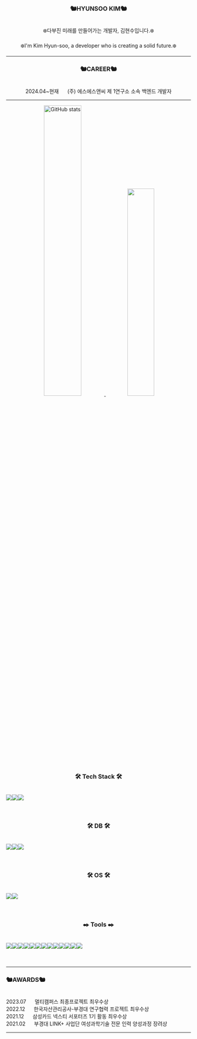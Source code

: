 <div align="center">
<h3> 🐿️HYUNSOO KIM🐿️</h3>
  <br>
❄️다부진 미래를 만들어가는 개발자, 김현수입니다.❄️
  <br>
    <br>
❄️I'm Kim Hyun-soo, a developer who is creating a solid future.❄️
</div>

<hr>

<div align="center">
  <h3> 🐿️CAREER🐿️</h3>
  <br>
  2024.04~현재 &nbsp&nbsp&nbsp&nbsp (주) 에스에스앤씨 제 1연구소 소속 백엔드 개발자
</div>
<hr>

<div align="center">

 <a href="https://github.com/mini-boo/github-readme-stats">
      <img src="https://github-readme-stats.vercel.app/api?username=mini-boo" alt="GitHub stats" width="45%">
    </a>
    
<a href="https://github.com/mini-boo/github-readme-stats">
  <img src="https://github-readme-stats.vercel.app/api/top-langs/?username=mini-boo&layout=compact"  width="38%">
    </a>
    
</div>

  <br>
    <br>
    
<div align="center">
<h3>
🛠️ Tech Stack 🛠️
</h3>  &nbsp
<div style="display: flex;">  
  <img src="https://img.shields.io/badge/java-%23ED8B00.svg?style=for-the-badge&logo=openjdk&logoColor=white"/>
  <img src="https://img.shields.io/badge/spring-%236DB33F.svg?style=for-the-badge&logo=spring&logoColor=white"/>
  <img src="https://img.shields.io/badge/python-3670A0?style=for-the-badge&logo=python&logoColor=ffdd54"/>
 &nbsp
</div>

<br>
<br>

<h3>
🛠️ DB 🛠️
</h3>  &nbsp
<div style="display: flex;">
    <img src="https://img.shields.io/badge/postgresql-4169E1?style=flat-square&logo=postgresql&logoColor=white"/> 
 <img src="https://img.shields.io/badge/oracle-F80000?style=flat-square&logo=oracle&logoColor=white"/>  
 <img src="https://img.shields.io/badge/mongodb-47A248?style=flat-square&logo=mongodb&logoColor=white"/> 
 &nbsp
</div>

<br>
<br>

<h3>
🛠️ OS 🛠️
</h3>  &nbsp
<div style="display: flex;">
 <img src="https://img.shields.io/badge/linux-FCC624?style=flat-square&logo=linux&logoColor=white"/> 
 <img src="https://img.shields.io/badge/Microsoft Windows-F80000?style=flat-square&logo=MicrosoftWindows&logoColor=white"/>  
 &nbsp
</div>

<br>
<br>

<h3>
✒️ Tools ✒️
</h3>  &nbsp
<div style="display: flex;">
  <img src="https://img.shields.io/badge/intellijidea-000000?style=flat-square&logo=intellijidea&logoColor=white"/>
  <img src="https://img.shields.io/badge/eclipse-2C2255?style=flat-square&logo=eclipse&logoColor=white"/>
 <img src="https://img.shields.io/badge/visualstudiocode-007ACC?style=flat-square&logo=visualstudiocode&logoColor=white"/>
    <br>

 
 <img src="https://img.shields.io/badge/git-F05032?style=flat-square&logo=git&logoColor=white"/>
 <img src="https://img.shields.io/badge/sourcetree-0052CC?style=flat-square&logo=sourcetree&logoColor=white"/>
 <img src="https://img.shields.io/badge/github-181717?style=flat-square&logo=github&logoColor=white"/>
  <br>
<img src="https://img.shields.io/badge/postman-FF6C37?style=flat-square&logo=postman&logoColor=white"/>
<img src="https://img.shields.io/badge/dbeaver-382923?style=flat-square&logo=dbeaver&logoColor=white"/>
<img src="https://img.shields.io/badge/mobaxterm-382923?style=flat-square&logo=mobaxterm&logoColor=white"/>
 <img src="https://img.shields.io/badge/figma-F24E1E?style=flat-square&logo=figma&logoColor=white"/>
 
 <br>
 <img src="https://img.shields.io/badge/notion-000000?style=flat-square&logo=notion&logoColor=white"/>
<img src="https://img.shields.io/badge/slack-4A154B?style=flat-square&logo=slack&logoColor=white"/>
<img src="https://img.shields.io/badge/microsoft Loop-8b00ff?style=flat-square&logo=microsoftLoop&logoColor=white"/>
 &nbsp
</div>

<br>
<br>
</div>

<hr>
<div>
  <h3> 🐿️AWARDS🐿️</h3>
  <br>
  2023.07 &nbsp&nbsp&nbsp&nbsp 멀티캠퍼스 최종프로젝트 최우수상
    <br>
  2022.12 &nbsp&nbsp&nbsp&nbsp 한국자산관리공사-부경대 연구협력 프로젝트 최우수상
    <br>
  2021.12 &nbsp&nbsp&nbsp&nbsp 삼성카드 넥스티 서포터즈 1기 활동 최우수상
    <br>
  2021.02 &nbsp&nbsp&nbsp&nbsp 부경대 LINK+ 사업단 여성과학기술 전문 인력 양성과정 장려상
  
</div>
<hr>
